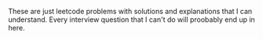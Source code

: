 These are just leetcode problems with solutions and explanations that I can understand. Every interview question that I can't do will proobably end up in here. 